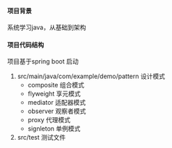 #### 项目背景

系统学习java，从基础到架构

#### 项目代码结构

项目基于spring boot 启动

1. src/main/java/com/example/demo/pattern 设计模式
    - composite 组合模式
    - flyweight 享元模式
    - mediator 适配器模式
    - observer 观察者模式
    - proxy 代理模式
    - signleton 单例模式
2. src/test 测试文件